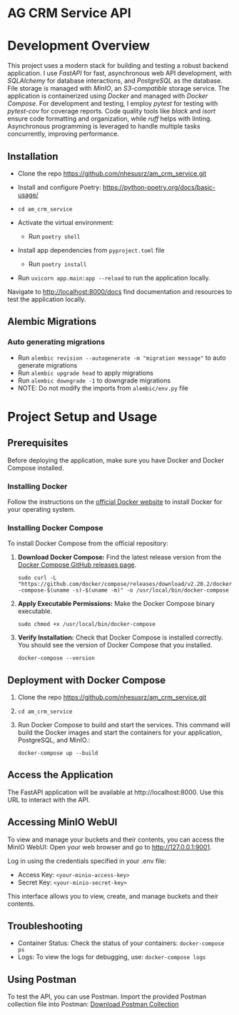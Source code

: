 # AG CRM Service API

# Development Overview

This project uses a modern stack for building and testing a robust backend application. I use _FastAPI_ for fast, asynchronous web API development, with _SQLAlchemy_ for database interactions, and _PostgreSQL_ as the database. File storage is managed with _MinIO_, an _S3-compatible_ storage service. The application is containerized using _Docker_ and managed with _Docker Compose_. For development and testing, I employ _pytest_ for testing with _pytest-cov_ for coverage reports. Code quality tools like _black_ and _isort_ ensure code formatting and organization, while _ruff_ helps with linting. Asynchronous programming is leveraged to handle multiple tasks concurrently, improving performance.

## Installation

- Clone the repo <https://github.com/nhesusrz/am_crm_service.git>

- Install and configure Poetry: <https://python-poetry.org/docs/basic-usage/>
- `cd am_crm_service`
- Activate the virtual environment:
  - Run  `poetry shell`
- Install app dependencies from `pyproject.toml` file 
  - Run `poetry install`

- Run `uvicorn app.main:app --reload`  to run the application locally.

Navigate to <http://localhost:8000/docs> find documentation and resources to test the application locally.

## Alembic Migrations

### Auto generating migrations

- Run `alembic revision --autogenerate -m "migration message"` to auto generate migrations
- Run `alembic upgrade head` to apply migrations
- Run `alembic downgrade -1` to downgrade migrations
- NOTE: Do not modify the imports from `alembic/env.py` file

# Project Setup and Usage

## Prerequisites
Before deploying the application, make sure you have Docker and Docker Compose installed.

### Installing Docker

Follow the instructions on the [official Docker website](https://www.docker.com/) to install Docker for your operating system.

### Installing Docker Compose

To install Docker Compose from the official repository:

1. **Download Docker Compose:** Find the latest release version from the [Docker Compose GitHub releases page](https://github.com/docker/compose/releases).
   
    `sudo curl -L "https://github.com/docker/compose/releases/download/v2.20.2/docker-compose-$(uname -s)-$(uname -m)" -o /usr/local/bin/docker-compose`


2. **Apply Executable Permissions:** Make the Docker Compose binary executable.

    `sudo chmod +x /usr/local/bin/docker-compose`

3. **Verify Installation:** Check that Docker Compose is installed correctly. You should see the version of Docker Compose that you installed.

    `docker-compose --version`

## Deployment with Docker Compose

1. Clone the repo <https://github.com/nhesusrz/am_crm_service.git>
2. `cd am_crm_service`
3. Run Docker Compose to build and start the services. This command will build the Docker images and start the containers for your application, PostgreSQL, and MinIO.:

    `docker-compose up --build`

## Access the Application 
The FastAPI application will be available at http://localhost:8000. Use this URL to interact with the API.

## Accessing MinIO WebUI

To view and manage your buckets and their contents, you can access the MinIO WebUI:
Open your web browser and go to http://127.0.0.1:9001.

Log in using the credentials specified in your .env file:
* Access Key: `<your-minio-access-key>`
* Secret Key: `<your-minio-secret-key>`

This interface allows you to view, create, and manage buckets and their contents.

## Troubleshooting

- Container Status: Check the status of your containers: `docker-compose ps`
- Logs: To view the logs for debugging, use: `docker-compose logs`


## Using Postman

To test the API, you can use Postman. Import the provided Postman collection file into Postman: [Download Postman Collection](https://github.com/user-attachments/files/16822519/AM_CRM_SERVICE.postman_collection.json)
